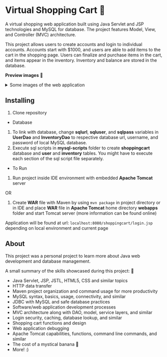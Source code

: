 # Virtual Shopping Cart :money_with_wings:

A virtual shopping web application built using Java Servlet and JSP technologies and MySQL for database. The project features Model, View, and Controller (MVC) architecture.

This project allows users to create accounts and login to individual accounts. Accounts start with $1000, and users are able to add items to the cart in the shopping page. Users can finalize and purchase items in the cart, and items appear in the inventory. Inventory and balance are stored in the database.

**Preview images** :small_red_triangle_down:
<details>
<summary>Some images of the web application </summary>

* Login Portal

![Login](https://github.com/NotTheBest/JavaShoppingCart/blob/master/preview-images/login.png?raw=true)

* Sign Up Portal

![Sign Up](https://github.com/NotTheBest/JavaShoppingCart/blob/master/preview-images/signup.png?raw=true)

* Shopping Page 1

![Shopping page](https://github.com/NotTheBest/JavaShoppingCart/blob/master/preview-images/shop1.png?raw=true)

* Cart 1

![Cart](https://github.com/NotTheBest/JavaShoppingCart/blob/master/preview-images/cart1.png?raw=true)

* Cart 2

![Cart](https://github.com/NotTheBest/JavaShoppingCart/blob/master/preview-images/cart2.png?raw=true)

* Inventory 1

![Inventory](https://github.com/NotTheBest/JavaShoppingCart/blob/master/preview-images/inventory1.png?raw=true)

* Inventory 2

![Inventory](https://github.com/NotTheBest/JavaShoppingCart/blob/master/preview-images/inventory2.png?raw=true)
</details>

## Installing

1. Clone repository

* Database
1. To link with database, change **sqlurl**, **sqluser**, and **sqlpass** variables in **UserDao** and **InventoryDao** to respective database url, username, and password of local MySQL database.
2. Execute sql scripts in **mysql-scripts** folder to create **shoppingcart** database and **user** and **inventory** tables. You might have to execute each section of the sql script file separately.

* To Run
1. Run project inside IDE environment with embedded **Apache Tomcat** server

OR

1. Create **WAR** file with Maven by using `mvn package` in project directory or in IDE and place **WAR** file in **Apache Tomcat** home directory **webapps** folder and start Tomcat server (more information can be found online)

Application will be found at url: `localhost:8080/shoppingcart/login.jsp` depending on local environment and current page

## About

This project was a personal project to learn more about Java web development and database management.

A small summary of the skills showcased during this project: :small_red_triangle_down:

* Java Servlet, JSP, JSTL, HTML5, CSS and similar topics
* HTTP data transfer
* Maven project organization and command usage for more productivity
* MySQL syntax, basics, usage, connectivity, and similar
* JDBC with MySQL and safe database practices
* Software/web application development processes
* MVC architecture along with DAO, model, service layers, and similar
* Login security, caching, database lookup, and similar
* Shopping cart functions and design
* Web application debugging
* Apache Tomcat capabilities, functions, command line commands, and similar
* The cost of a mystical banana :banana:
* More! :)
